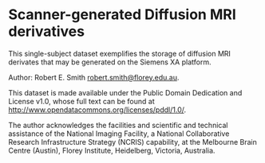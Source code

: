 # Scanner-generated Diffusion MRI derivatives

This single-subject dataset exemplifies the storage of diffusion MRI derivates
that may be generated on the Siemens XA platform.

Author: Robert E. Smith <robert.smith@florey.edu.au>.

This dataset is made available under the Public Domain Dedication and License v1.0,
whose full text can be found at http://www.opendatacommons.org/licenses/pddl/1.0/.

The author acknowledges the facilities and scientific and technical assistance of the National Imaging Facility,
a National Collaborative Research Infrastructure Strategy (NCRIS) capability,
at the Melbourne Brain Centre (Austin), Florey Institute, Heidelberg, Victoria, Australia.
